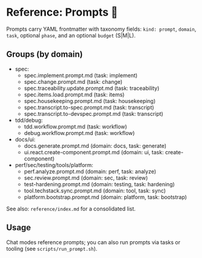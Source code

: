 # Reference: Prompts 🧾

Prompts carry YAML frontmatter with taxonomy fields: `kind: prompt`, `domain`, `task`, optional `phase`, and an optional `budget` (S|M|L).

## Groups (by domain)

-   spec:
    -   spec.implement.prompt.md (task: implement)
    -   spec.change.prompt.md (task: change)
    -   spec.traceability.update.prompt.md (task: traceability)
    -   spec.items.load.prompt.md (task: items)
    -   spec.housekeeping.prompt.md (task: housekeeping)
    -   spec.transcript.to-spec.prompt.md (task: transcript)
    -   spec.transcript.to-devspec.prompt.md (task: transcript)
-   tdd/debug:
    -   tdd.workflow.prompt.md (task: workflow)
    -   debug.workflow.prompt.md (task: workflow)
-   docs/ui:
    -   docs.generate.prompt.md (domain: docs, task: generate)
    -   ui.react.create-component.prompt.md (domain: ui, task: create-component)
-   perf/sec/testing/tools/platform:
    -   perf.analyze.prompt.md (domain: perf, task: analyze)
    -   sec.review.prompt.md (domain: sec, task: review)
    -   test-hardening.prompt.md (domain: testing, task: hardening)
    -   tool.techstack.sync.prompt.md (domain: tool, task: sync)
    -   platform.bootstrap.prompt.md (domain: platform, task: bootstrap)

See also: `reference/index.md` for a consolidated list.

## Usage

Chat modes reference prompts; you can also run prompts via tasks or tooling (see `scripts/run_prompt.sh`).
